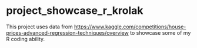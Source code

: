 # project_showcase_r_krolak

This project uses data from https://www.kaggle.com/competitions/house-prices-advanced-regression-techniques/overview to showcase some of my R coding ability.
